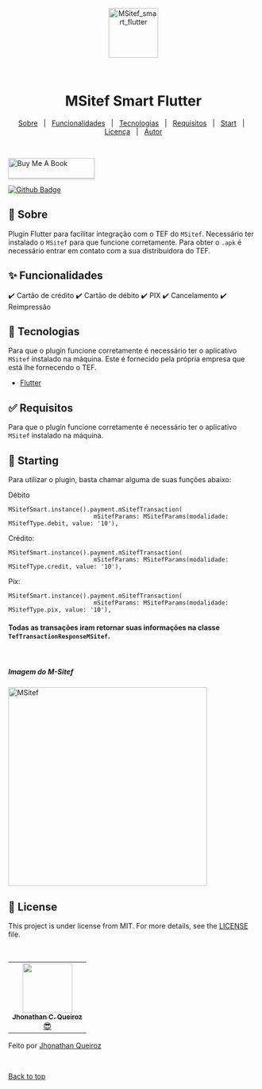 <div align="center" id="top"> 
  <img src="https://esqueciminhasenha.softwareexpress.com.br/migrador/login/img/SiTeffromFiserv_Logo_RGB.png" height=100 alt="MSitef_smart_flutter" />

&#xa0;

</div>

<h1 align="center">MSitef Smart Flutter</h1>

<p align="center">
  <a href="#dart-about">Sobre</a> &#xa0; | &#xa0; 
  <a href="#sparkles-features">Funcionalidades</a> &#xa0; | &#xa0;
  <a href="#rocket-technologies">Tecnologias</a> &#xa0; | &#xa0;
  <a href="#white_check_mark-requirements">Requisitos</a> &#xa0; | &#xa0;
  <a href="#checkered_flag-starting">Start</a> &#xa0; | &#xa0;
  <a href="#memo-license">Licença</a> &#xa0; | &#xa0;
  <a href="https://github.com/{{YOUR_GITHUB_USERNAME}}" target="_blank">Autor</a>
</p>

<br>

<a href="buymeacoffee.com/jhonathanqr" target="_blank"><img src="https://www.buymeacoffee.com/assets/img/custom_images/orange_img.png" alt="Buy Me A Book" style="height: 41px !important;width: 174px !important;box-shadow: 0px 3px 2px 0px rgba(190, 190, 190, 0.5) !important;-webkit-box-shadow: 0px 3px 2px 0px rgba(190, 190, 190, 0.5) !important;" ></a>

[![Github Badge](https://img.shields.io/badge/GitHub-100000?style=for-the-badge&logo=github&logoColor=white&link=https://github.com/jhonathanqz)](https://github.com/jhonathanqz)

## :dart: Sobre

Plugin Flutter para facilitar integração com o TEF do `MSitef`.
Necessário ter instalado o `MSitef` para que funcione corretamente. Para obter o `.apk` é necessário entrar em contato com a sua distribuidora do TEF.

## :sparkles: Funcionalidades

:heavy_check_mark: Cartão de crédito
:heavy_check_mark: Cartão de débito
:heavy_check_mark: PIX
:heavy_check_mark: Cancelamento
:heavy_check_mark: Reimpressão

## :rocket: Tecnologias

Para que o plugin funcione corretamente é necessário ter o aplicativo `MSitef` instalado na máquina. Este é fornecido pela própria empresa que está lhe fornecendo o TEF.

- [Flutter](https://docs.flutter.dev/)

## :white_check_mark: Requisitos

Para que o plugin funcione corretamente é necessário ter o aplicativo `MSitef` instalado na máquina.

## :checkered_flag: Starting

Para utilizar o plugin, basta chamar alguma de suas funções abaixo:

Débito

```
MSitefSmart.instance().payment.mSitefTransaction(
                        mSitefParams: MSitefParams(modalidade: MSitefType.debit, value: '10'),
```

Crédito:

```
MSitefSmart.instance().payment.mSitefTransaction(
                        mSitefParams: MSitefParams(modalidade: MSitefType.credit, value: '10'),
```

Pix:

```
MSitefSmart.instance().payment.mSitefTransaction(
                        mSitefParams: MSitefParams(modalidade: MSitefType.pix, value: '10'),
```

#### Todas as transações iram retornar suas informações na classe `TefTransactionResponseMSitef`.

</br>

##### Imagem do M-Sitef

  <img src="https://dev.softwareexpress.com.br/assets/images/image11-4b9d553a8b1775258c997ad9930a6726.png" height=400 alt="MSitef" />

</br>

## :memo: License

This project is under license from MIT. For more details, see the [LICENSE](LICENSE.md) file.

</br>

<table>
  <tr>
    <td align="center"><a href="https://github.com/jhonathanqz"><img src="https://avatars.githubusercontent.com/u/74057391?s=96&v=4" width="100px;" alt=""/><br /><sub><b>Jhonathan C. Queiroz</b></sub></a><br /> <a href="https://github.com/jhonathanqz" title="Autor">😎</a></td>
  </tr>
  
</table>

Feito por <a href="https://github.com/jhonathanqz" target="_blank">Jhonathan Queiroz</a>

&#xa0;

<a href="#top">Back to top</a>
